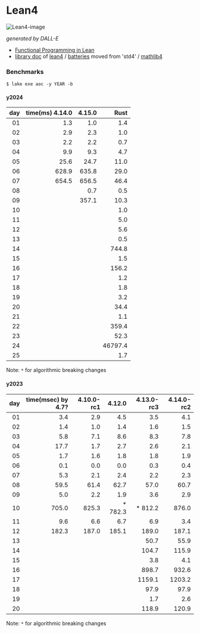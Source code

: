 # Lean4

![Lean4-image](https://github.com/user-attachments/assets/5cdc3698-2704-4794-b9ab-0c4f2883a3a3)

_generated by DALL-E_

- [Functional Programming in Lean](https://lean-lang.org/functional_programming_in_lean/title.html#functional-programming-in-lean)
- [library doc](https://leanprover-community.github.io/mathlib4_docs) of [lean4](https://github.com/leanprover/lean4) / [batteries](https://github.com/leanprover-community/batteries) moved from 'std4' /
[mathlib4](https://github.com/leanprover-community/mathlib4)

### Benchmarks

```
$ lake exe aoc -y YEAR -b
```

#### y2024

|day|time(ms) 4.14.0|  4.15.0 |     Rust |
|----:|----------:|----------:|---------:|
|  01 |       1.3 |       1.0 |      1.4 |
|  02 |       2.9 |       2.3 |      1.0 |
|  03 |       2.2 |       2.2 |      0.7 |
|  04 |       9.9 |       9.3 |      4.7 |
|  05 |      25.6 |      24.7 |     11.0 |
|  06 |     628.9 |     635.8 |     29.0 |
|  07 |     654.5 |     656.5 |     46.4 |
|  08 |           |       0.7 |      0.5 |
|  09 |           |     357.1 |     10.3 |
|  10 |           |           |      1.0 |
|  11 |           |           |      5.0 |
|  12 |           |           |      5.6 |
|  13 |           |           |      0.5 |
|  14 |           |           |    744.8 |
|  15 |           |           |      1.5 |
|  16 |           |           |    156.2 |
|  17 |           |           |      1.2 |
|  18 |           |           |      1.8 |
|  19 |           |           |      3.2 |
|  20 |           |           |     34.4 |
|  21 |           |           |      1.1 |
|  22 |           |           |    359.4 |
|  23 |           |           |     52.3 |
|  24 |           |           |  46797.4 |
|  25 |           |           |      1.7 |

Note: `*` for algorithmic breaking changes

#### y2023

|day|time(msec) by 4.7?|4.10.0-rc1| 4.12.0 |4.13.0-rc3|4.14.0-rc2|
|----:|----------:|------------:|---------:|---------:|---------:|
|  01 |       3.4 |        2.9  |      4.5 |      3.5 |      4.1 |
|  02 |       1.4 |        1.0  |      1.4 |      1.6 |      1.5 |
|  03 |       5.8 |        7.1  |      8.6 |      8.3 |      7.8 |
|  04 |      17.7 |        1.7  |      2.7 |      2.6 |      2.1 |
|  05 |       1.7 |        1.6  |      1.8 |      1.8 |      1.9 |
|  06 |       0.1 |        0.0  |      0.0 |      0.3 |      0.4 |
|  07 |       5.3 |        2.1  |      2.4 |      2.2 |      2.3 |
|  08 |      59.5 |       61.4  |     62.7 |     57.0 |     60.7 |
|  09 |       5.0 |        2.2  |      1.9 |      3.6 |      2.9 |
|  10 |     705.0 |      825.3  |  * 782.3 |  * 812.2 |    876.0 |
|  11 |       9.6 |        6.6  |      6.7 |      6.9 |      3.4 |
|  12 |     182.3 |      187.0  |    185.1 |    189.0 |    187.1 |
|  13 |           |             |          |     50.7 |     55.9 |
|  14 |           |             |          |    104.7 |    115.9 |
|  15 |           |             |          |      3.8 |      4.1 |
|  16 |           |             |          |    898.7 |    932.6 |
|  17 |           |             |          |   1159.1 |   1203.2 |
|  18 |           |             |          |     97.9 |     97.9 |
|  19 |           |             |          |      1.7 |      2.6 |
|  20 |           |             |          |    118.9 |    120.9 |

Note: `*` for algorithmic breaking changes
